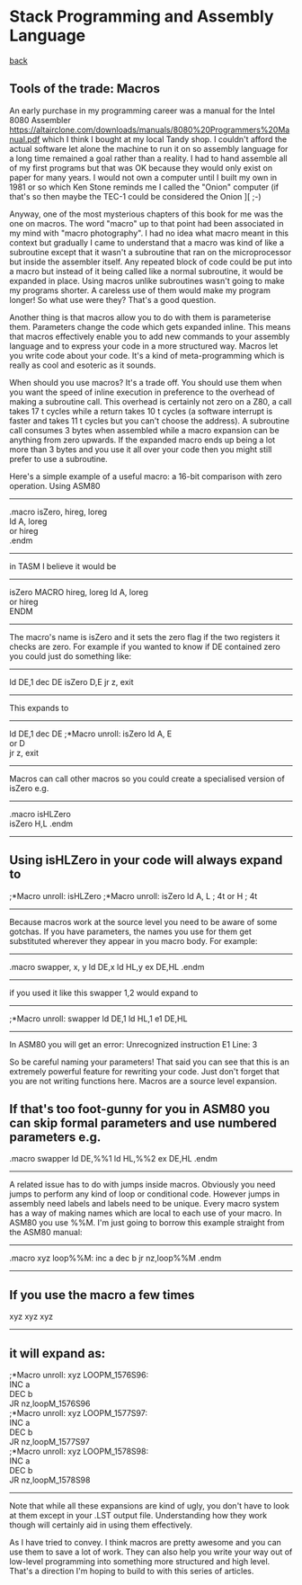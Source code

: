 # Stack Programming and Assembly Language

[back](./index.md)

## Tools of the trade: Macros

An early purchase in my programming career was a manual for the Intel 8080 Assembler https://altairclone.com/downloads/manuals/8080%20Programmers%20Manual.pdf which I think I bought at my local Tandy shop. I couldn't afford the actual software let alone the machine to run it on so assembly language for a long time remained a goal rather than a reality. I had to hand assemble all of my first programs but that was OK because they would only exist on paper for many years. I would not own a computer until I built my own in 1981 or so which Ken Stone reminds me I called the "Onion" computer (if that's so then maybe the TEC-1 could be considered the Onion ][ ;-)

Anyway, one of the most mysterious chapters of this book for me was the one on macros. The word "macro" up to that point had been associated in my mind with "macro photography". I had no idea what macro meant in this context but gradually I came to understand that a macro was kind of like a subroutine except that it wasn't a subroutine that ran on the microprocessor but inside the assembler itself. Any repeated block of code could be put into a macro but instead of it being called like a normal subroutine, it would be expanded in place. Using macros unlike subroutines wasn't going to make my programs shorter. A careless use of them would make my program longer! So what use were they? That's a good question.

Another thing is that macros allow you to do with them is parameterise them. Parameters change the code which gets expanded inline. This means that macros effectively enable you to add new commands to your assembly language and to express your code in a more structured way. Macros let you write code about your code. It's a kind of meta-programming which is really as cool and esoteric as it sounds.

When should you use macros? It's a trade off. You should use them when you want the speed of inline execution in preference to the overhead of making a subroutine call. This overhead is certainly not zero on a Z80, a call takes 17 t cycles while a return takes 10 t cycles (a software interrupt is faster and takes 11 t cycles but you can't choose the address). A subroutine call consumes 3 bytes when assembled while a macro expansion can be anything from zero upwards. If the expanded macro ends up being a lot more than 3 bytes and you use it all over your code then you might still prefer to use a subroutine.

Here's a simple example of a useful macro: a 16-bit comparison with zero operation. Using ASM80

---

.macro isZero, hireg, loreg  
 ld A, loreg  
 or hireg  
.endm

---

in TASM I believe it would be

---

isZero MACRO hireg, loreg
ld A, loreg  
 or hireg  
ENDM

---

The macro's name is isZero and it sets the zero flag if the two registers it checks are zero. For example if you wanted to know if DE contained zero you could just do something like:

---

ld DE,1
dec DE
isZero D,E
jr z, exit

---

This expands to

---

ld DE,1
dec DE
;\*Macro unroll: isZero
ld A, E  
or D  
jr z, exit

---

Macros can call other macros so you could create a specialised version of isZero e.g.

---

.macro isHLZero  
 isZero H,L
.endm

---

## Using isHLZero in your code will always expand to

;*Macro unroll: isHLZero
;*Macro unroll: isZero
ld A, L ; 4t
or H ; 4t

---

Because macros work at the source level you need to be aware of some gotchas. If you have parameters, the names you use for them get substituted wherever they appear in you macro body. For example:

---

.macro swapper, x, y
ld DE,x
ld HL,y
ex DE,HL
.endm

---

if you used it like this
swapper 1,2
would expand to

---

;\*Macro unroll: swapper
ld DE,1
ld HL,1
e1 DE,HL

---

In ASM80 you will get an error:
Unrecognized instruction E1 Line: 3

So be careful naming your parameters! That said you can see that this is an extremely powerful feature for rewriting your code. Just don't forget that you are not writing functions here. Macros are a source level expansion.

## If that's too foot-gunny for you in ASM80 you can skip formal parameters and use numbered parameters e.g.

.macro swapper
ld DE,%%1
ld HL,%%2
ex DE,HL
.endm

---

A related issue has to do with jumps inside macros. Obviously you need jumps to perform any kind of loop or conditional code. However jumps in assembly need labels and labels need to be unique. Every macro system has a way of making names which are local to each use of your macro. In ASM80 you use %%M. I'm just going to borrow this example straight from the ASM80 manual:

---

.macro xyz
loop%%M:
inc a
dec b
jr nz,loop%%M
.endm

---

## If you use the macro a few times

xyz
xyz
xyz

---

## it will expand as:

;*Macro unroll: xyz
LOOPM_1576S96:  
INC a  
DEC b  
JR nz,loopM_1576S96  
;*Macro unroll: xyz
LOOPM_1577S97:  
INC a  
DEC b  
JR nz,loopM_1577S97  
;\*Macro unroll: xyz
LOOPM_1578S98:  
INC a  
DEC b  
JR nz,loopM_1578S98

---

Note that while all these expansions are kind of ugly, you don't have to look at them except in your .LST output file. Understanding how they work though will certainly aid in using them effectively.

As I have tried to convey. I think macros are pretty awesome and you can use them to save a lot of work. They can also help you write your way out of low-level programming into something more structured and high level. That's a direction I'm hoping to build to with this series of articles.
